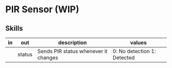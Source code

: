 # PIR Sensor (WIP)

## Skills

| in | out    | description                          | values                      |
|----|--------|--------------------------------------|-----------------------------|
|    | status | Sends PIR status whenever it changes | 0: No detection 1: Detected |

